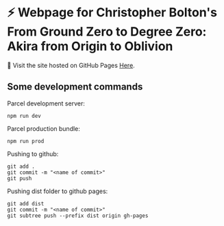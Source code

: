 # ⚡️ Webpage for Christopher Bolton's From Ground Zero to Degree Zero: Akira from Origin to Oblivion

🔗 Visit the site hosted on GitHub Pages [Here](https://hwlee40.github.io/from-ground-zero-to-degree-zero/).


## Some development commands
Parcel development server:
```
npm run dev
```
Parcel production bundle:
```
npm run prod
```
Pushing to github:
```
git add .
git commit -m "<name of commit>"
git push
```

Pushing dist folder to github pages:
```
git add dist
git commit -m "<name of commit>"
git subtree push --prefix dist origin gh-pages
```
